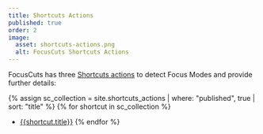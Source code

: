 ```yaml
---
title: Shortcuts Actions
published: true
order: 2
image:
  asset: shortcuts-actions.png
  alt: FocusCuts Shortcuts Actions
---
```

FocusCuts has three [Shortcuts actions](/shortcuts) to detect Focus Modes and provide further details:

{% assign sc_collection = site.shortcuts_actions | where: "published", true | sort: "title" %}
{% for shortcut in sc_collection %}
- [{{shortcut.title}}](/shortcuts#{{shortcut.slug}})
  {% endfor %}